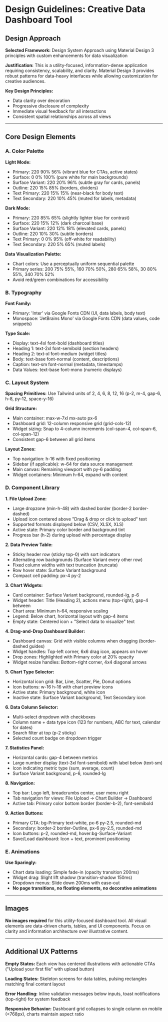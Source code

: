 # Design Guidelines: Creative Data Dashboard Tool

## Design Approach

**Selected Framework:** Design System Approach using Material Design 3 principles with custom enhancements for data visualization

**Justification:** This is a utility-focused, information-dense application requiring consistency, scalability, and clarity. Material Design 3 provides robust patterns for data-heavy interfaces while allowing customization for creative audiences.

**Key Design Principles:**
- Data clarity over decoration
- Progressive disclosure of complexity
- Immediate visual feedback for all interactions
- Consistent spatial relationships across all views

---

## Core Design Elements

### A. Color Palette

**Light Mode:**
- Primary: 220 90% 56% (vibrant blue for CTAs, active states)
- Surface: 0 0% 100% (pure white for main backgrounds)
- Surface Variant: 220 20% 96% (subtle gray for cards, panels)
- Outline: 220 15% 85% (borders, dividers)
- Text Primary: 220 15% 15% (near-black for body text)
- Text Secondary: 220 10% 45% (muted for labels, metadata)

**Dark Mode:**
- Primary: 220 85% 65% (slightly lighter blue for contrast)
- Surface: 220 15% 12% (dark charcoal base)
- Surface Variant: 220 12% 18% (elevated cards, panels)
- Outline: 220 10% 30% (subtle borders)
- Text Primary: 0 0% 95% (off-white for readability)
- Text Secondary: 220 5% 65% (muted labels)

**Data Visualization Palette:**
- Chart colors: Use a perceptually uniform sequential palette
- Primary series: 200 75% 55%, 160 70% 50%, 280 65% 58%, 30 80% 55%, 340 70% 52%
- Avoid red/green combinations for accessibility

### B. Typography

**Font Family:**
- Primary: 'Inter' via Google Fonts CDN (UI, data labels, body text)
- Monospace: 'JetBrains Mono' via Google Fonts CDN (data values, code snippets)

**Type Scale:**
- Display: text-4xl font-bold (dashboard titles)
- Heading 1: text-2xl font-semibold (section headers)
- Heading 2: text-xl font-medium (widget titles)
- Body: text-base font-normal (content, descriptions)
- Caption: text-sm font-normal (metadata, timestamps)
- Data Values: text-base font-mono (numeric displays)

### C. Layout System

**Spacing Primitives:** Use Tailwind units of 2, 4, 6, 8, 12, 16 (p-2, m-4, gap-6, h-8, py-12, space-y-16)

**Grid Structure:**
- Main container: max-w-7xl mx-auto px-6
- Dashboard grid: 12-column responsive grid (grid-cols-12)
- Widget sizing: Snap to 4-column increments (col-span-4, col-span-6, col-span-12)
- Consistent gap-6 between all grid items

**Layout Zones:**
- Top navigation: h-16 with fixed positioning
- Sidebar (if applicable): w-64 for data source management
- Main canvas: Remaining viewport with py-6 padding
- Widget containers: Minimum h-64, expand with content

### D. Component Library

**1. File Upload Zone:**
- Large dropzone (min-h-48) with dashed border (border-2 border-dashed)
- Upload icon centered above "Drag & drop or click to upload" text
- Supported formats displayed below (CSV, XLSX, XLS)
- Active state: Primary color border and background tint
- Progress bar (h-2) during upload with percentage display

**2. Data Preview Table:**
- Sticky header row (sticky top-0) with sort indicators
- Alternating row backgrounds (Surface Variant every other row)
- Fixed column widths with text truncation (truncate)
- Row hover state: Surface Variant background
- Compact cell padding: px-4 py-2

**3. Chart Widgets:**
- Card container: Surface Variant background, rounded-lg, p-6
- Widget header: Title (Heading 2), actions menu (top-right), gap-4 between
- Chart area: Minimum h-64, responsive scaling
- Legend: Below chart, horizontal layout with gap-4 items
- Empty state: Centered icon + "Select data to visualize" text

**4. Drag-and-Drop Dashboard Builder:**
- Dashboard canvas: Grid with visible columns when dragging (border-dashed guides)
- Widget handles: Top-left corner, 6x6 drag icon, appears on hover
- Drop zones: Highlighted with Primary color at 20% opacity
- Widget resize handles: Bottom-right corner, 4x4 diagonal arrows

**5. Chart Type Selector:**
- Horizontal icon grid: Bar, Line, Scatter, Pie, Donut options
- Icon buttons: w-16 h-16 with chart preview icons
- Active state: Primary background, white icon
- Inactive state: Surface Variant background, Text Secondary icon

**6. Data Column Selector:**
- Multi-select dropdown with checkboxes
- Column name + data type icon (123 for numbers, ABC for text, calendar for dates)
- Search filter at top (p-2 sticky)
- Selected count badge on dropdown trigger

**7. Statistics Panel:**
- Horizontal cards: gap-4 between metrics
- Large number display (text-3xl font-semibold) with label below (text-sm)
- Icon indicating metric type (sum, average, count)
- Surface Variant background, p-6, rounded-lg

**8. Navigation:**
- Top bar: Logo left, breadcrumbs center, user menu right
- Tab navigation for views: File Upload → Chart Builder → Dashboard
- Active tab: Primary color bottom border (border-b-2), font-semibold

**9. Action Buttons:**
- Primary CTA: bg-Primary text-white, px-6 py-2.5, rounded-md
- Secondary: border-2 border-Outline, px-6 py-2.5, rounded-md
- Icon buttons: p-2, rounded-md, hover:bg-Surface-Variant
- Save/Load dashboard: Icon + text, prominent positioning

### E. Animations

**Use Sparingly:**
- Chart data loading: Simple fade-in (opacity transition 200ms)
- Widget drag: Slight lift shadow (transition-shadow 150ms)
- Dropdown menus: Slide down 200ms with ease-out
- **No page transitions, no floating elements, no decorative animations**

---

## Images

**No images required** for this utility-focused dashboard tool. All visual elements are data-driven charts, tables, and UI components. Focus on clarity and information architecture over illustrative content.

---

## Additional UX Patterns

**Empty States:** Each view has centered illustrations with actionable CTAs ("Upload your first file" with upload button)

**Loading States:** Skeleton screens for data tables, pulsing rectangles matching final content layout

**Error Handling:** Inline validation messages below inputs, toast notifications (top-right) for system feedback

**Responsive Behavior:** Dashboard grid collapses to single column on mobile (<768px), charts maintain aspect ratio